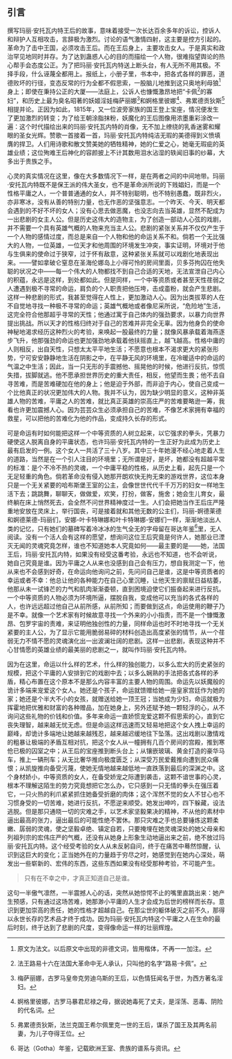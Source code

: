## 引言

撰写玛丽·安托瓦内特王后的故事，意味着接受一次长达百余多年的诉讼，控诉人和辩护人互相攻击，言辞极为激烈。讨论的语气激情四射，这主要是控方引起的。革命为了击中王国，必须攻击王后。而在王后身上，主要攻击女人。于是真实和政治罕见地同时并存。为了达到蛊惑人心的目的而描绘一个人物，很难指望舆论的热心帮手会态度公正。为了把玛丽·安托瓦内特送上断头台，有人无所不用其极。不择手段，什么诬蔑全都用上。报纸上，小册子里，书本中，把各式各样的罪恶，道德败坏的行径，变态反常的行为全都不假思索，一股脑儿地推到这只奥地利母狼[^1]身上；即使在秉持公正的大厦——法庭上，公诉人也慷慨激昂地把“卡佩[^2]的寡妇”，和历史上最为臭名昭著的妖姬淫娃梅萨丽娜[^3]和婀格里彼娜[^4]、弗累德贡狄斯[^5]相提并论。正因为如此，1815年，又一位波旁家族的国王登上宝座，情况便发生了更加激烈的转变；为了给王朝涂脂抹粉，妖魔化的王后图像用浓墨重彩涂改一遍：这个时代描绘出来的玛丽·安托瓦内特的肖像，无不加上缭绕的乳香迷雾和耀眼的圣女光辉。赞歌一首接着一首，玛丽·安托瓦内特纯洁无瑕的美德得到义愤填膺的捍卫。人们用诗歌和散文赞美她的牺牲精神，她的仁爱之心，她毫无瑕疵的英雄业绩；这位殉难王后神化的容颜披上不计其数用泪水沾湿的轶闻旧事的纱幕，大多出于贵族之手。

心灵的真实情况在这里，像在大多数情况下一样，是在两者之间的中间地带。玛丽·安托瓦内特既不是保王派的伟大圣女，也不是革命派所说的下贱娼妇，而是一个性格平庸之人，一个普普通通的女人，并不特别聪明，也不特别愚蠢，既非烈火，亦非寒冰，没有从善的特别力量，也无作恶的坚强意志。一个昨天、今天、明天都会遇到的不好不坏的女人；没有心思去做恶魔，也没志向去当英雄，显然不配成为一出悲剧的女主人公。但是历史这伟大的造物主，为了创造一部动人心弦的戏剧，并不需要一个具有英雄气概的人物来充当主人公。悲剧的紧张关系并不仅仅产生于一个人物的感情过度，而总是来自一个人物和他的命运关系不和。倘若一个无比强大的人物，一位英雄，一位天才和他周围的环境发生冲突，事实证明，环境对于他与生俱来的使命过于狭窄，过于怀有敌意，这种紧张关系就可以戏剧化地表现出来。——譬如拿破仑窒息在圣海伦娜岛上小得可怜的房间里面，贝多芬拘囚在他失聪的状况之中——每一个伟大的人物都找不到自己合适的天地，无法宣泄自己内心的积蕴，永远是这样，到处都如此。但是同样，一个中等资质或者甚至天性荏弱之人遭遇到极不寻常的命运，肩负的个人职责把他压垮，击成齑粉，就会产生悲剧。这样一种悲剧的形式，我甚至觉得在人性上，更加激动人心。因为出类拔萃的人在不自觉地寻找一种极不寻常的命运；英雄气概地或者像尼采所说，“危险地”生活，这完全符合他那超乎寻常的天性；他通过寓于自己体内的强劲要求，以暴力向世界提出挑战。所以天才的性格归终对于自己的苦难并非完全无辜。因为他身负的使命神秘地渴求经历这种烈火的考验，来唤起一股最终的力量；就像风暴承载着海燕逐步飞升，他那强劲的命运也更加强劲地承载着他扶摇直上，越飞越高。性格中庸的人则相反，出自天性，只想太太平平地生活；不愿意也根本不渴求更大的紧张形势，宁可安安静静地生活在阴影之中，在平静无风的环境里，在冷暖适中的命运的气温之中生活；因此，当一只无形的手震撼他、摇晃他的时候，他进行反抗，惊慌失措，拔脚就逃。他不愿承担世界历史的重大责任，相反，他望而生畏；他不去自寻苦难，而是苦难硬加在他的身上；他是迫于外部，而非迫于内心，使自己变成一个比他真正的状况更加伟大的人物。我并不认为，因为缺少明显的意义，这种非英雄人物的苦难，平庸之人的苦难，就比真正英雄的崇高庄严的苦难要略逊一筹，我看也许更加震撼人心。因为芸芸众生必须承担自己的苦难，不像艺术家拥有幸福的救星，可以把他的苦难化为他的作品，变成持久长存的形式。

可是命运有时如何能把这样一个中等资质的人树立起来，以它强求的拳头，凭暴力硬使这人脱离自身的平庸状态，也许玛丽·安托瓦内特的一生正好为此成为历史上最有启发的一例。这个女人一共活了三十八岁。其中三十年她漫不经心地走着人生的道路，当然是在一个引人注目的环境里；无所谓是好，是坏，她都没有超越平常的标准：是个不冷不热的灵魂，一个中庸平稳的性格，从历史上看，起先只是一个无足轻重的角色。倘若革命没有侵入她那开朗欢快无拘无束的游戏世界，这位本身只是一个无关紧要的哈布斯堡王室的公主，会像世世代代千千万万的妇女一样地生活下去；跳跳舞，聊聊天，做做爱，欢笑，打扮，做客，施舍；她会生儿育女，最终躺在床上悄然死去，会全然不问世界精神度过一生。人们会把她当作王后庄严隆重地安放在灵床上，举行国丧，可是接着就和其他无数的公主们，玛丽-婀德莱德和婀德莱德-玛丽们，安娜-叶卡特琳娜和叶卡特琳娜-安娜们一样，渐渐地淡出人类的记忆，只有她们的墓碑写着冷冰冰的生气全无的字母留在哥达年鉴[^6]里，无人阅读。没有一个活人会有这样的愿望，想询问这位王后究竟是何许人，她那业已湮灭无闻的灵魂究竟怎样，谁也不知道她本人究竟如何——最主要的是——她，法国王后，玛丽·安托瓦内特，如果没有经受这番考验，永远也不知道，也不会听说，她自己究竟是谁。因为平庸之人从来也没感到自己会有压力，想自我测定一下，他从来也不会感到好奇，在命运向他询问之前，先问问自己是谁，这是中等资质者的幸运或者不幸：他总让他的各种能力在自己心里沉睡，让他天生的禀赋日益枯萎，他那从未一试锋芒的力气和肌肉渐渐委顿，直到困境迫使它们振奋起来进行反抗。一个中等资质的人物必须为环境所逼，摆脱自我，变成他可以充当的各式各样的人，也许远远超过他自己从前所感，从前所知；而要做到这点，命运使用的鞭子乃是不幸。就像一个艺术家有时候故意寻找一个外来的小小指责，而不是一个慷慨激昂、包罗宇宙的责难，来证明他独创性的力量，同样命运也时不时地寻找一个无关紧要的主人公，为了显示它能用脆弱易碎的材料创造出高度紧张的情节，从一个荏弱无力不情不愿的灵魂演化出一出波澜壮阔的悲剧。这样一出悲剧，表现这种并不心甘情愿的英雄业绩的最美丽的悲剧之一，就叫作玛丽·安托瓦内特。

因为在这里，命运以什么样的艺术，什么样的独创能力，以多么宏大的历史紧张的规模，把这个平庸的人安排到它的戏剧中去；以多么娴熟的手法把各式各样的矛盾，精心布置在这个原本不是那么内容丰富的主要人物的周围。命运先以妖魔般的诡计多端来宠爱这个女人。她还是个孩子，命运就馈赠给她一座皇家宫廷作为她的家；她还是个半大不小的女孩，就赠送给她一顶王冠；当她成为少妇，命运就极为挥霍地把优雅和财富的各种赠品，加在她身上，另外还赋予她一颗轻浮的心，从不询问这些礼物的价钱和价值。多年来命运一直娇惯宠爱这颗不假思索的心，直到它丧失理智，越来越无忧无虑。但是命运这样迅速而又轻易地把这个女人拽上幸运的巅峰，却诡计多端地让她越来越残忍，越来越迟缓地往下坠落。这出戏剧以激情戏的粗暴让极端的矛盾互相对抗，把这个女人从一幢拥有几百个房间的宫殿，推到寒伧已极的囚室之中；从王后的宝座推到断头台上；从镶嵌玻璃、黄金打造的豪华马车，推上一辆刑车；从无比奢华推向极度匮乏；从深受万民爱戴推向遭到民众痛恨；从凯旋推向备受污蔑，使她无情地越来越低地一直跌落到最后的深渊之中。这个身材娇小，中等资质的女人，在备受娇宠之际遭到袭击，这颗不谙世事的心灵，根本不理解这陌生的势力究竟想把它怎么办，它只感到一只无情的拳头在强压着它，一只火热的利爪紧紧抓住她备受折磨的肉体；这个浑然不觉的女人不甘心也不习惯身受的一切苦难，她进行反抗，不愿逆来顺受。她发出呻吟，四下躲藏，设法逃脱。但是那只通晓一切的灾难之手，以艺术家坚毅果决的精神，不从他的素材中逼出最高的张力，逼出最后的可能性绝不罢休。那只灾难之手也总要锤炼这颗柔嫩、孱弱的灵魂，使之坚毅卓绝、镇定自若，只要掩埋在她灵魂深处的她父母亲和列祖列宗的宏伟庄严的气概，还没有从她身上形象生动地逼出来之前，绝不放过玛丽·安托瓦内特。这个经受考验的女人从未反躬自问，终于在痛苦中蓦然惊醒，认识到这巨大的变化；正当她外在的力量趋于穷尽之时，她感觉到在她内心深处，萌发出一些崭新的、宏伟的东西，这些东西如果没有经受那种考验，不可能产生。

> 只有在不幸之中，才真正知道自己是谁。

这句一半傲气凛然，一半震撼人心的话，突然从她惊愕不止的嘴里直跳出来：她产生预感，只有通过这场苦难，她那渺小平庸的人生才会成为后世的榜样而长存。意识到更加崇高的责任，她的性格才超越自己。在那尘世的躯体破灭之前不久，那得以永世长存的艺术品才终于成功。因为玛丽·安托瓦内特这个平庸之人在生命的最后时刻，终于达到了悲剧的尺度，变得像命运一样的壮丽辉煌。

[^1]: 原文为法文。以后原文中出现的非德文词，皆用楷体，不再一一加注。
[^2]: 法王路易十六在法国大革命中无人承认，只叫他的名字“路易·卡佩”。
[^3]: 梅萨丽娜，古罗马皇帝克劳迪乌斯的王后，以色情狂闻名于世，为西方著名淫妇。
[^4]: 婀格里彼娜，古罗马暴君尼禄之母，据说她毒死了丈夫，是淫荡、恶毒、阴险的代名词。
[^5]: 弗累德贡狄斯，法兰克国王希尔佩里克一世的王后，谋杀了国王及其两名前妻，为儿子夺得王位。
[^6]: 哥达（Gotha）年鉴，记载欧洲王室、贵族的谱系与资讯。
